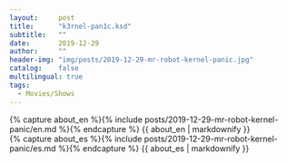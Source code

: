 ```yaml
---
layout:     post
title:      "k3rnel-pan1c.ksd"
subtitle:   ""
date:       2019-12-29 
author:     ""
header-img: "img/posts/2019-12-29-mr-robot-kernel-panic.jpg"
catalog:    false
multilingual: true
tags:
  - Movies/Shows
---
```


<div class="en post-container">
    {% capture about_en %}{% include posts/2019-12-29-mr-robot-kernel-panic/en.md %}{% endcapture %}
    {{ about_en | markdownify }}
</div>

<div class="es post-container">
    {% capture about_es %}{% include posts/2019-12-29-mr-robot-kernel-panic/es.md %}{% endcapture %}
    {{ about_es | markdownify }}
</div>
